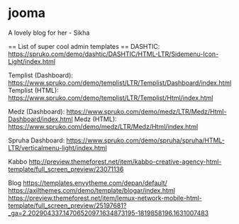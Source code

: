 # jooma
A lovely blog for her - Sikha


== List of super cool admin templates ==
DASHTIC:
https://spruko.com/demo/dashtic/DASHTIC/HTML-LTR/Sidemenu-Icon-Light/index.html

Templist (Dashboard):
https://www.spruko.com/demo/templist/LTR/Templist/Dashboard/index.html
Templist (HTML):
https://www.spruko.com/demo/templist/LTR/Templist/Html/index.html

Medz (Dashboard):
https://www.spruko.com/demo/medz/LTR/Medz/Html-Dashboard/index.html
Medz (HTML):
https://www.spruko.com/demo/medz/LTR/Medz/Html/index.html

Spruha Dashboard:
https://www.spruko.com/demo/spruha/spruha/HTML-LTR/verticalmenu-light/index.html

Kabbo
http://preview.themeforest.net/item/kabbo-creative-agency-html-template/full_screen_preview/23071136

Blog
https://templates.envytheme.com/depan/default/
https://axilthemes.com/demo/template/blogar/index.html
https://preview.themeforest.net/item/lemux-network-mobile-html-template/full_screen_preview/25197681?_ga=2.202904337.1470652097.1634873195-1819858196.1631007483
